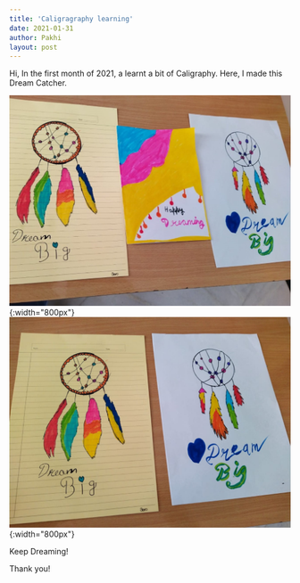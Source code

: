 ```yaml
---
title: 'Caligragraphy learning'
date: 2021-01-31
author: Pakhi
layout: post
---
```

Hi,
In the first month of 2021, a learnt a bit of Caligraphy. Here, I made this Dream Catcher.

![](/data/images/dream_catcher_draw1.jpeg){:width="800px"}
![](/data/images/dream_catcher_draw2.jpeg){:width="800px"}

Keep Dreaming!
  

Thank you!



                                             


